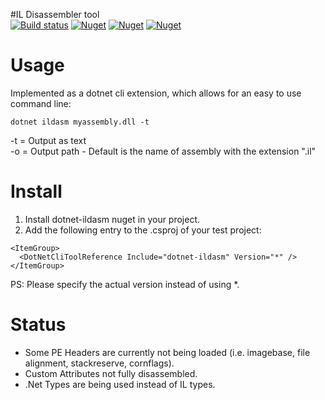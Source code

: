 #IL Disassembler tool  
[![Build status](https://ci.appveyor.com/api/projects/status/is3qcb0gnf018vx6/branch/master?svg=true)](https://ci.appveyor.com/project/pjbgf/dotnet-ildasm/branch/master) 
[![Nuget](https://img.shields.io/nuget/dt/dotnet-ildasm.svg)](http://nuget.org/packages/dotnet-ildasm) 
[![Nuget](https://img.shields.io/nuget/v/dotnet-ildasm.svg)](http://nuget.org/packages/dotnet-ildasm) 
[![Nuget](https://img.shields.io/nuget/vpre/dotnet-ildasm.svg)](http://nuget.org/packages/dotnet-ildasm)

# Usage
Implemented as a dotnet cli extension, which allows for an easy to use command line:

```
dotnet ildasm myassembly.dll -t
```

-t = Output as text  
-o = Output path - Default is the name of assembly with the extension ".il"  

# Install

1. Install dotnet-ildasm nuget in your project.
2. Add the following entry to the .csproj of your test project:

```
<ItemGroup>
  <DotNetCliToolReference Include="dotnet-ildasm" Version="*" />
</ItemGroup>
```
PS: Please specify the actual version instead of using *.

# Status

* Some PE Headers are currently not being loaded (i.e. imagebase, file alignment, stackreserve, cornflags).
* Custom Attributes not fully disassembled.
* .Net Types are being used instead of IL types.